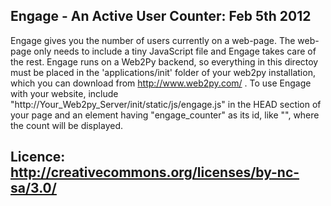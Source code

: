 Engage - An Active User Counter: Feb 5th 2012
-----------------------
Engage gives you the number of users currently on a web-page. The web-page only needs to include a tiny JavaScript file and Engage takes care of the rest.
Engage runs on a Web2Py backend, so everything in this directoy must be placed in the 'applications/init' folder of your web2py installation, which you can download from http://www.web2py.com/ .
To use Engage with your website, include "http://Your_Web2py_Server/init/static/js/engage.js" in the HEAD section of your page and an element having "engage_counter" as its id, like "<span id="engage_counter"></span>", where the count will be displayed.

Licence: http://creativecommons.org/licenses/by-nc-sa/3.0/
-----------------------
